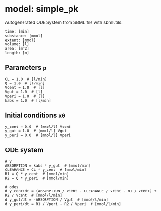 # model: simple_pk
Autogenerated ODE System from SBML file with sbmlutils.
```
time: [min]
substance: [mmol]
extent: [mmol]
volume: [l]
area: [m^2]
length: [m]
```

## Parameters `p`
```
CL = 1.0  # [l/min] 
Q = 1.0  # [l/min] 
Vcent = 1.0  # [l] 
Vgut = 1.0  # [l] 
Vperi = 1.0  # [l] 
kabs = 1.0  # [l/min] 
```

## Initial conditions `x0`
```
y_cent = 0.0  # [mmol/l] Vcent
y_gut = 1.0  # [mmol/l] Vgut
y_peri = 0.0  # [mmol/l] Vperi
```

## ODE system
```
# y
ABSORPTION = kabs * y_gut  # [mmol/min]
CLEARANCE = CL * y_cent  # [mmol/min]
R1 = Q * y_cent  # [mmol/min]
R2 = Q * y_peri  # [mmol/min]

# odes
d y_cent/dt = (ABSORPTION / Vcent - CLEARANCE / Vcent - R1 / Vcent) + R2 / Vcent  # [mmol/l/min]
d y_gut/dt = -ABSORPTION / Vgut  # [mmol/l/min]
d y_peri/dt = R1 / Vperi - R2 / Vperi  # [mmol/l/min]
```